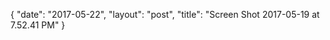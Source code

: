 {
   "date": "2017-05-22",
   "layout": "post",
   "title": "Screen Shot 2017-05-19 at 7.52.41 PM"
}


